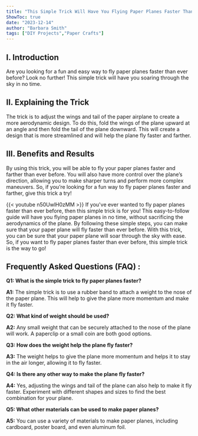 ```yaml
---
title: "This Simple Trick Will Have You Flying Paper Planes Faster Than Ever Before!"
ShowToc: true 
date: "2023-12-14"
author: "Barbara Smith" 
tags: ["DIY Projects","Paper Crafts"]
---
```

## I. Introduction

Are you looking for a fun and easy way to fly paper planes faster than ever before? Look no further! This simple trick will have you soaring through the sky in no time. 

## II. Explaining the Trick

The trick is to adjust the wings and tail of the paper airplane to create a more aerodynamic design. To do this, fold the wings of the plane upward at an angle and then fold the tail of the plane downward. This will create a design that is more streamlined and will help the plane fly faster and farther. 

## III. Benefits and Results

By using this trick, you will be able to fly your paper planes faster and farther than ever before. You will also have more control over the plane’s direction, allowing you to make sharper turns and perform more complex maneuvers. So, if you’re looking for a fun way to fly paper planes faster and farther, give this trick a try!

{{< youtube n50UwlH0zMM >}} 
If you've ever wanted to fly paper planes faster than ever before, then this simple trick is for you! This easy-to-follow guide will have you flying paper planes in no time, without sacrificing the aerodynamics of the plane. By following these simple steps, you can make sure that your paper plane will fly faster than ever before. With this trick, you can be sure that your paper plane will soar through the sky with ease. So, if you want to fly paper planes faster than ever before, this simple trick is the way to go!

## Frequently Asked Questions (FAQ) :
**Q1: What is the simple trick to fly paper planes faster?**

**A1:** The simple trick is to use a rubber band to attach a weight to the nose of the paper plane. This will help to give the plane more momentum and make it fly faster.

**Q2: What kind of weight should be used?**

**A2:** Any small weight that can be securely attached to the nose of the plane will work. A paperclip or a small coin are both good options.

**Q3: How does the weight help the plane fly faster?**

**A3:** The weight helps to give the plane more momentum and helps it to stay in the air longer, allowing it to fly faster.

**Q4: Is there any other way to make the plane fly faster?**

**A4:** Yes, adjusting the wings and tail of the plane can also help to make it fly faster. Experiment with different shapes and sizes to find the best combination for your plane.

**Q5: What other materials can be used to make paper planes?**

**A5:** You can use a variety of materials to make paper planes, including cardboard, poster board, and even aluminum foil.





